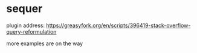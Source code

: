 # sequer

plugin address: https://greasyfork.org/en/scripts/396419-stack-overflow-query-reformulation

more examples are on the way
